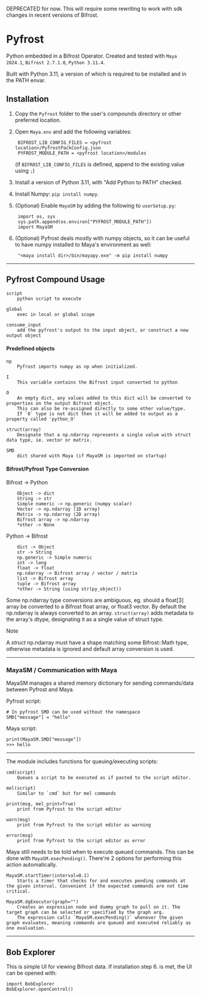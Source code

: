 DEPRECATED for now. This will require some rewriting to work with sdk changes in recent versions of Bifrost.

# Pyfrost
Python embedded in a Bifrost Operator. Created and tested with `Maya 2024.1`, `Bifrost 2.7.1.0`, `Python 3.11.4`.

Built with Python 3.11, a version of which is required to be installed and in the PATH envar.

## Installation

1. Copy the `Pyfrost` folder to the user's compounds directory or other preferred location.
2. Open `Maya.env` and add the following variables:

        BIFROST_LIB_CONFIG_FILES = <pyfrost location>/PyfrostPackConfig.json
        PYFROST_MODULE_PATH = <pyfrost location>/modules
    (if `BIFROST_LIB_CONFIG_FILES` is defined, append to the existing value using `;`)


3. Install a version of Python 3.11, with "Add Python to PATH" checked.
4. Install Numpy: `pip install numpy`.
5. (Optional) Enable `MayaSM` by adding the following to `userSetup.py`:

        import os, sys
        sys.path.append(os.environ["PYFROST_MODULE_PATH"])
        import MayaSM
   
6. (Optional) Pyfrost deals mostly with numpy objects, so it can be useful to have numpy installed to Maya's environment as well:

        "<maya install dir>/bin/mayapy.exe" -m pip install numpy

___

## Pyfrost Compound Usage

```
script
    python script to execute

global
    exec in local or global scope

consume_input
    add the pyfrost's output to the input object, or construct a new output object
```

#### Predefined objects

```
np
    Pyfrost imports numpy as np when initialized.

I
    This variable contains the Bifrost input converted to python

O
    An empty dict, any values added to this dict will be converted to properties on the output Bifrost object.
    This can also be re-assigned directly to some other value/type.
    If `O` type is not dict then it will be added to output as a property called 'python_O'

struct(array)
    Designate that a np.ndarray represents a single value with struct data type, ie. vector or matrix.

SMD
    dict shared with Maya (if MayaSM is imported on startup)
```

#### Bifrost/Pyfrost Type Conversion

Bifrost -> Python
```
    Object -> dict
    String -> str
    Simple numeric -> np.generic (numpy scalar)
    Vector -> np.ndarray (1D array)
    Matrix -> np.ndarray (2D array)
    Bifrost array -> np.ndarray
    *other -> None
```

Python -> Bifrost
```
    dict -> Object
    str -> String
    np.generic -> Simple numeric
    int -> long
    float -> float
    np.ndarray -> Bifrost array / vector / matrix
    list -> Bifrost array
    tuple -> Bifrost array
    *other -> String (using str(py_object))
```

Some np.ndarray type conversions are ambiguous, eg. should a float[3] array be converted to a Bifrost float array, or float3 vector.
By default the np.ndarray is always converted to an array. `struct(array)` adds metadata to the array's dtype, designating it as a single value of struct type. 

> [!NOTE]
> A _struct_ np.ndarray must have a shape matching some Bifrost::Math type, otherwise metadata is ignored and default array conversion is used.

___

### MayaSM / Communication with Maya
MayaSM manages a shared memory dictionary for sending commands/data between Pyfrost and Maya.

Pyfrost script:

    # In pyfrost SMD can be used without the namespace
    SMD["message"] = "hello"

Maya script:

    print(MayaSM.SMD["message"])
    >>> hello
    
___

The module includes functions for queuing/executing scripts:

```
cmd(script)
    Queues a script to be executed as if pasted to the script editor.

mel(script)
    Similar to `cmd` but for mel commands

print(msg, mel_print=True)
    print from Pyfrost to the script editor

warn(msg)
    print from Pyfrost to the script editor as warning

error(msg)
    print from Pyfrost to the script editor as error
```

Maya still needs to be told when to execute queued commands. This can be done with `MayaSM.execPending()`. There're 2 options for performing this action automatically.

```
MayaSM.startTimer(interval=0.1)
    Starts a timer that checks for and executes pending commands at the given interval. Convenient if the expected commands are not time critical.

MayaSM.dgExecutor(graph="")
    Creates an expression node and dummy graph to pull on it. The target graph can be selected or specified by the graph arg.
    The expression calls `MayaSM.execPending()` whenever the given graph evaluates, meaning commands are queued and executed reliably as one evaluation.
```
___

## Bob Explorer
This is simple UI for viewing Bifrost data. If installation step 6. is met, the UI can be opened with:

    import BobExplorer
    BobExplorer.openControl()
